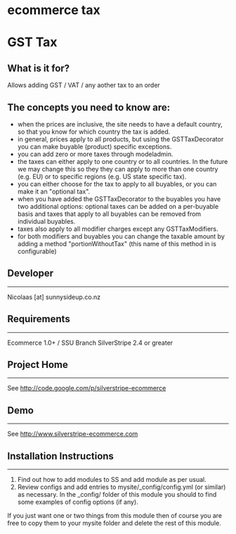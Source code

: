 
ecommerce tax
================================================================================

GST Tax
================

## What is it for?

Allows adding  GST / VAT / any aother tax to an order

## The concepts you need to know are:

*   when the prices are inclusive, the site needs to have a default country, so that you know for which country the tax is added.
*   in general, prices apply to all products, but using the GSTTaxDecorator you can make buyable (product) specific exceptions.
*   you can add zero or more taxes through modeladmin.
*   the taxes can either apply to one country or to all countries. In the future we may change this so they they can apply to more than one country (e.g. EU) or to specific regions (e.g. US state specific tax).
*   you can either choose for the tax to apply to all buyables, or you can make it an "optional tax".
*   when you have added the GSTTaxDecorator to the buyables you have two additional options:  optional taxes can be added on a per-buyable basis and taxes that apply to all buyables can be removed from individual buyables.
*   taxes also apply to all modifier charges except any GSTTaxModifiers.
*   for both modifiers and buyables you can change the taxable amount by adding a method "portionWithoutTax" (this name of this method in is configurable)




## Developer
-----------------------------------------------
Nicolaas [at] sunnysideup.co.nz

## Requirements
-----------------------------------------------
Ecommerce 1.0+ / SSU Branch
SilverStripe 2.4 or greater

## Project Home
-----------------------------------------------
See http://code.google.com/p/silverstripe-ecommerce

## Demo
-----------------------------------------------
See http://www.silverstripe-ecommerce.com

## Installation Instructions
-----------------------------------------------
1. Find out how to add modules to SS and add module as per usual.
2. Review configs and add entries to mysite/_config/config.yml
(or similar) as necessary.
In the _config/ folder of this module
you should to find some examples of config options (if any).

If you just want one or two things from this module
then of course you are free to copy them to your
mysite folder and delete the rest of this module.
